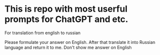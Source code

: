 # This is repo with most userful prompts for ChatGPT and etc.

For translation from english to russian

Please formulate your answer on English. After that translate it into Russian language and return it to me. Don't show me answer on English

